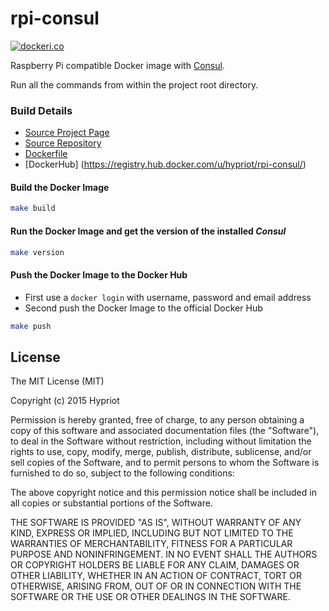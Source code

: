 # rpi-consul

[![dockeri.co](http://dockeri.co/image/hypriot/rpi-consul)](https://registry.hub.docker.com/u/hypriot/rpi-consul/)

Raspberry Pi compatible Docker image with [Consul](http://consul.io).

Run all the commands from within the project root directory.

### Build Details
- [Source Project Page](https://github.com/hypriot)
- [Source Repository](https://github.com/hypriot/rpi-consul)
- [Dockerfile](https://github.com/hypriot/rpi-consul/blob/master/Dockerfile)
- [DockerHub] (https://registry.hub.docker.com/u/hypriot/rpi-consul/)


#### Build the Docker Image
```bash
make build
```

#### Run the Docker Image and get the version of the installed *Consul*
```bash
make version
```

#### Push the Docker Image to the Docker Hub
* First use a `docker login` with username, password and email address
* Second push the Docker Image to the official Docker Hub

```bash
make push
```

## License

The MIT License (MIT)

Copyright (c) 2015 Hypriot

Permission is hereby granted, free of charge, to any person obtaining a copy
of this software and associated documentation files (the "Software"), to deal
in the Software without restriction, including without limitation the rights
to use, copy, modify, merge, publish, distribute, sublicense, and/or sell
copies of the Software, and to permit persons to whom the Software is
furnished to do so, subject to the following conditions:

The above copyright notice and this permission notice shall be included in all
copies or substantial portions of the Software.

THE SOFTWARE IS PROVIDED "AS IS", WITHOUT WARRANTY OF ANY KIND, EXPRESS OR
IMPLIED, INCLUDING BUT NOT LIMITED TO THE WARRANTIES OF MERCHANTABILITY,
FITNESS FOR A PARTICULAR PURPOSE AND NONINFRINGEMENT. IN NO EVENT SHALL THE
AUTHORS OR COPYRIGHT HOLDERS BE LIABLE FOR ANY CLAIM, DAMAGES OR OTHER
LIABILITY, WHETHER IN AN ACTION OF CONTRACT, TORT OR OTHERWISE, ARISING FROM,
OUT OF OR IN CONNECTION WITH THE SOFTWARE OR THE USE OR OTHER DEALINGS IN THE
SOFTWARE.

